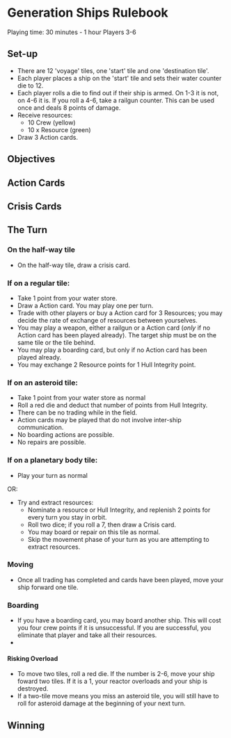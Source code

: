 # Generation Ships Rulebook

Playing time: 30 minutes - 1 hour
Players 3-6

## Set-up

- There are 12 'voyage' tiles, one 'start' tile and one 'destination tile'. 
- Each player places a ship on the 'start' tile and sets their water counter die to 12.
- Each player rolls a die to find out if their ship is armed. On 1-3 it is not, on 4-6 it is. If you roll a 4-6, take a railgun counter. This can be used once and deals 8 points of damage.
- Receive resources:
  - 10 Crew (yellow)
  - 10 x Resource (green)
- Draw 3 Action cards.

## Objectives



## Action Cards

## Crisis Cards

## The Turn

### On the half-way tile

- On the half-way tile, draw a crisis card.

### If on a regular tile:

- Take 1 point from your water store. 
- Draw a Action card. You may play one per turn.
- Trade with other players or buy a Action card for 3 Resources; you may decide the rate of exchange of resources between yourselves. 
- You may play a weapon, either a railgun or a Action card (*only* if no Action card has been played already). The target ship must be on the same tile or the tile behind.
- You may play a boarding card, but only if no Action card has been played already.
- You may exchange 2 Resource points for 1 Hull Integrity point.

### If on an asteroid tile:

- Take 1 point from your water store as normal
- Roll a red die and deduct that number of points from Hull Integrity. 
- There can be no trading while in the field.
- Action cards may be played that do not involve inter-ship communication.
- No boarding actions are possible.
- No repairs are possible.

### If on a planetary body tile:

- Play your turn as normal

OR: 

- Try and extract resources:
  - Nominate a resource or Hull Integrity, and replenish 2 points for every turn you stay in orbit.
  - Roll two dice; if you roll a 7, then draw a Crisis card. 
  - You may board or repair on this tile as normal.
  - Skip the movement phase of your turn as you are attempting to extract resources.

### Moving

- Once all trading has completed and cards have been played, move your ship forward one tile. 

### Boarding

- If you have a boarding card, you may board another ship. This will cost you four crew points if it is unsuccessful. If you are successful, you eliminate that player and take all their resources.
- 

#### Risking Overload

- To move two tiles, roll a red die. If the number is 2-6, move your ship foward two tiles. If it is a 1, your reactor overloads and your ship is destroyed. 
- If a two-tile move means you miss an asteroid tile, you will still have to roll for asteroid damage at the beginning of your next turn. 

## Winning
